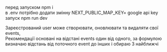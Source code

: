 перед запуском npm i  
в .env потрібно додати змінну NEXT_PUBLIC_MAP_KEY= google api key
запуск npm run dev  

Зареєстрований user може створювати, оновлювати та видаляти свої events,  
Рекомендації основані на відстані events один від одного, за формулою визначаю відстань від поточного event до інших і обираю 3 найближчі
